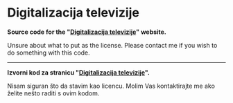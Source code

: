 # Digitalizacija televizije

**Source code for the "[Digitalizacija televizije](https://edit.trema.hr/projekti/2022/osnovni/Brac-Mihovilovic/)" website.**

Unsure about what to put as the license. Please contact me if you wish to do something with this code.

---

**Izvorni kod za stranicu "[Digitalizacija televizije](https://edit.trema.hr/projekti/2022/osnovni/Brac-Mihovilovic/)".**

Nisam siguran što da stavim kao licencu. Molim Vas kontaktirajte me ako želite nešto raditi s ovim kodom.
